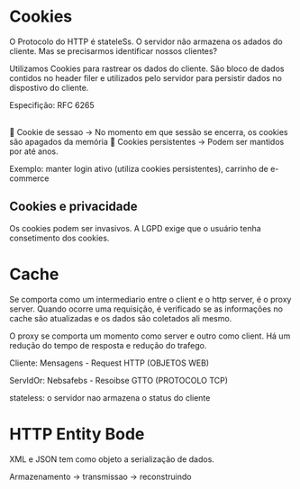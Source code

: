 <h1> Cookies </h1>


<p>
O Protocolo do HTTP é stateleSs. O servidor não armazena os adados do cliente. Mas se precisarmos identificar nossos clientes?

Utilizamos Cookies para rastrear os dados do cliente.  São bloco de dados contidos no header filer e utilizados pelo servidor para persistir dados no dispostivo do cliente.

Especifição: RFC 6265
</p>

<br>
🔸  Cookie de sessao -> No momento em que sessão se encerra, os cookies são apagados da memória
🔸  Cookies persistentes -> Podem ser mantidos por até anos. 

Exemplo: manter login ativo (utiliza cookies persistentes), carrinho de e-commerce
<br>


<h2> Cookies e privacidade </h2>

<p>
Os cookies podem ser invasivos. A LGPD exige que o usuário tenha consetimento dos cookies.
</p>

<h1> Cache </h1>

<p> Se comporta como um intermediario entre o client e o http server, é o proxy server. Quando ocorre uma requisição, é verificado se as informações no cache são atualizadas e os dados são coletados ali mesmo. 
</p>

<p>
O proxy se comporta um momento como server e outro como client. Há um redução do tempo de resposta e redução do trafego.
</p> 

Cliente:
Mensagens - Request HTTP (OBJETOS WEB)

ServIdOr:
Nebsafebs - Resoibse GTTO (PROTOCOLO TCP)

stateless: o servidor nao armazena o status do cliente

# HTTP Entity Bode

XML e JSON tem como objeto a serialização de dados.

Armazenamento -> transmissao -> reconstruindo